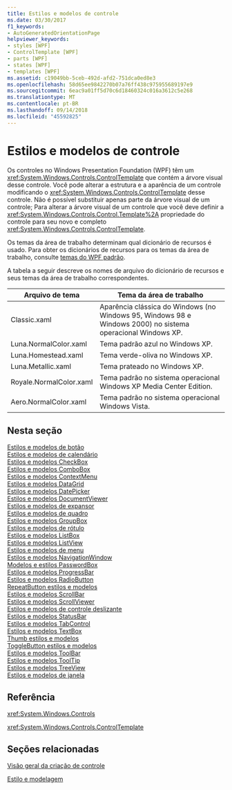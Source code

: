 ```yaml
---
title: Estilos e modelos de controle
ms.date: 03/30/2017
f1_keywords:
- AutoGeneratedOrientationPage
helpviewer_keywords:
- styles [WPF]
- ControlTemplate [WPF]
- parts [WPF]
- states [WPF]
- templates [WPF]
ms.assetid: c19049bb-5ceb-492d-afd2-751dca0ed8e3
ms.openlocfilehash: 58d65ee9842270b07a76ff438c975955689197e9
ms.sourcegitcommit: 6eac9a01ff5d70c6d18460324c016a3612c5e268
ms.translationtype: MT
ms.contentlocale: pt-BR
ms.lasthandoff: 09/14/2018
ms.locfileid: "45592825"
---
```

# <a name="control-styles-and-templates"></a>Estilos e modelos de controle
Os controles no Windows Presentation Foundation (WPF) têm um <xref:System.Windows.Controls.ControlTemplate> que contém a árvore visual desse controle. Você pode alterar a estrutura e a aparência de um controle modificando o <xref:System.Windows.Controls.ControlTemplate> desse controle. Não é possível substituir apenas parte da árvore visual de um controle; Para alterar a árvore visual de um controle que você deve definir a <xref:System.Windows.Controls.Control.Template%2A> propriedade do controle para seu novo e completo <xref:System.Windows.Controls.ControlTemplate>.  
  
 Os temas da área de trabalho determinam qual dicionário de recursos é usado. Para obter os dicionários de recursos para os temas da área de trabalho, consulte [temas do WPF padrão](https://go.microsoft.com/fwlink/?LinkID=158252).  
  
 A tabela a seguir descreve os nomes de arquivo do dicionário de recursos e seus temas da área de trabalho correspondentes.  
  
|Arquivo de tema|Tema da área de trabalho|  
|----------------|-------------------|  
|Classic.xaml|Aparência clássica do Windows (no Windows 95, Windows 98 e Windows 2000) no sistema operacional Windows XP.|  
|Luna.NormalColor.xaml|Tema padrão azul no Windows XP.|  
|Luna.Homestead.xaml|Tema verde-oliva no Windows XP.|  
|Luna.Metallic.xaml|Tema prateado no Windows XP.|  
|Royale.NormalColor.xaml|Tema padrão no sistema operacional Windows XP Media Center Edition.|  
|Aero.NormalColor.xaml|Tema padrão no sistema operacional Windows Vista.|  
  
## <a name="in-this-section"></a>Nesta seção  
 [Estilos e modelos de botão](../../../../docs/framework/wpf/controls/button-styles-and-templates.md)  
 [Estilos e modelos de calendário](../../../../docs/framework/wpf/controls/calendar-styles-and-templates.md)  
 [Estilos e modelos CheckBox](../../../../docs/framework/wpf/controls/checkbox-styles-and-templates.md)  
 [Estilos e modelos ComboBox](../../../../docs/framework/wpf/controls/combobox-styles-and-templates.md)  
 [Estilos e modelos ContextMenu](../../../../docs/framework/wpf/controls/contextmenu-styles-and-templates.md)  
 [Estilos e modelos DataGrid](../../../../docs/framework/wpf/controls/datagrid-styles-and-templates.md)  
 [Estilos e modelos DatePicker](../../../../docs/framework/wpf/controls/datepicker-styles-and-templates.md)  
 [Estilos e modelos DocumentViewer](../../../../docs/framework/wpf/controls/documentviewer-styles-and-templates.md)  
 [Estilos e modelos de expansor](../../../../docs/framework/wpf/controls/expander-styles-and-templates.md)  
 [Estilos e modelos de quadro](../../../../docs/framework/wpf/controls/frame-styles-and-templates.md)  
 [Estilos e modelos GroupBox](../../../../docs/framework/wpf/controls/groupbox-styles-and-templates.md)  
 [Estilos e modelos de rótulo](../../../../docs/framework/wpf/controls/label-styles-and-templates.md)  
 [Estilos e modelos ListBox](../../../../docs/framework/wpf/controls/listbox-styles-and-templates.md)  
 [Estilos e modelos ListView](../../../../docs/framework/wpf/controls/listview-styles-and-templates.md)  
 [Estilos e modelos de menu](../../../../docs/framework/wpf/controls/menu-styles-and-templates.md)  
 [Estilos e modelos NavigationWindow](../../../../docs/framework/wpf/controls/navigationwindow-styles-and-templates.md)  
 [Modelos e estilos PasswordBox](../../../../docs/framework/wpf/controls/passwordbox-syles-and-templates.md)  
 [Estilos e modelos ProgressBar](../../../../docs/framework/wpf/controls/progressbar-styles-and-templates.md)  
 [Estilos e modelos RadioButton](../../../../docs/framework/wpf/controls/radiobutton-styles-and-templates.md)  
 [RepeatButton estilos e modelos](../../../../docs/framework/wpf/controls/repeatbutton-syles-and-templates.md)  
 [Estilos e modelos ScrollBar](../../../../docs/framework/wpf/controls/scrollbar-styles-and-templates.md)  
 [Estilos e modelos ScrollViewer](../../../../docs/framework/wpf/controls/scrollviewer-styles-and-templates.md)  
 [Estilos e modelos de controle deslizante](../../../../docs/framework/wpf/controls/slider-styles-and-templates.md)  
 [Estilos e modelos StatusBar](../../../../docs/framework/wpf/controls/statusbar-styles-and-templates.md)  
 [Estilos e modelos TabControl](../../../../docs/framework/wpf/controls/tabcontrol-styles-and-templates.md)  
 [Estilos e modelos TextBox](../../../../docs/framework/wpf/controls/textbox-styles-and-templates.md)  
 [Thumb estilos e modelos](../../../../docs/framework/wpf/controls/thumb-syles-and-templates.md)  
 [ToggleButton estilos e modelos](../../../../docs/framework/wpf/controls/togglebutton-syles-and-templates.md)  
 [Estilos e modelos ToolBar](../../../../docs/framework/wpf/controls/toolbar-styles-and-templates.md)  
 [Estilos e modelos ToolTip](../../../../docs/framework/wpf/controls/tooltip-styles-and-templates.md)  
 [Estilos e modelos TreeView](../../../../docs/framework/wpf/controls/treeview-styles-and-templates.md)  
 [Estilos e modelos de janela](../../../../docs/framework/wpf/controls/window-styles-and-templates.md)  
  
## <a name="reference"></a>Referência  
 <xref:System.Windows.Controls>  
  
 <xref:System.Windows.Controls.ControlTemplate>  
  
## <a name="related-sections"></a>Seções relacionadas  
 [Visão geral da criação de controle](../../../../docs/framework/wpf/controls/control-authoring-overview.md)  
  
 [Estilo e modelagem](../../../../docs/framework/wpf/controls/styling-and-templating.md)
